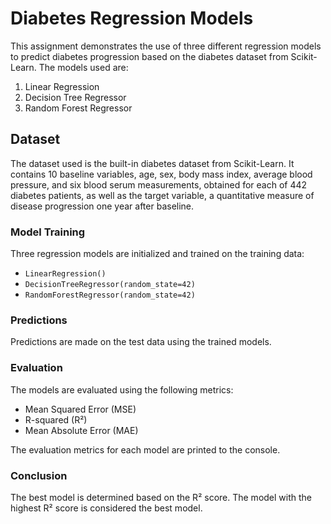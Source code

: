 # Diabetes Regression Models

This assignment demonstrates the use of three different regression models to predict diabetes progression based on the diabetes dataset from Scikit-Learn. The models used are:

1. Linear Regression
2. Decision Tree Regressor
3. Random Forest Regressor

## Dataset

The dataset used is the built-in diabetes dataset from Scikit-Learn. It contains 10 baseline variables, age, sex, body mass index, average blood pressure, and six blood serum measurements, obtained for each of 442 diabetes patients, as well as the target variable, a quantitative measure of disease progression one year after baseline.


### Model Training

Three regression models are initialized and trained on the training data:

- `LinearRegression()`
- `DecisionTreeRegressor(random_state=42)`
- `RandomForestRegressor(random_state=42)`

### Predictions

Predictions are made on the test data using the trained models.

### Evaluation

The models are evaluated using the following metrics:

- Mean Squared Error (MSE)
- R-squared (R²)
- Mean Absolute Error (MAE)

The evaluation metrics for each model are printed to the console.

### Conclusion

The best model is determined based on the R² score. The model with the highest R² score is considered the best model.

